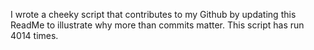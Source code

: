 I wrote a cheeky script that contributes to my Github by updating this ReadMe to illustrate why more than commits matter. This script has run 4014 times.